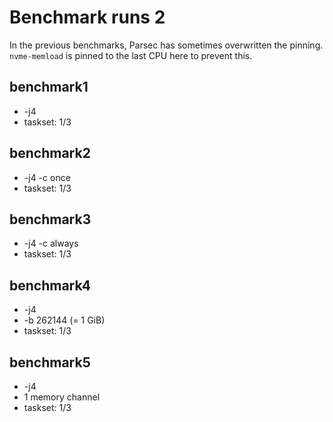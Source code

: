 # Benchmark runs 2

In the previous benchmarks, Parsec has sometimes overwritten the pinning.
`nvme-memload` is pinned to the last CPU here to prevent this.

## benchmark1
 - -j4
 - taskset: 1/3

## benchmark2
 - -j4 -c once
 - taskset: 1/3

## benchmark3
 - -j4 -c always
 - taskset: 1/3

## benchmark4
 - -j4
 - -b 262144 (= 1 GiB)
 - taskset: 1/3

## benchmark5
 - -j4
 - 1 memory channel
 - taskset: 1/3


